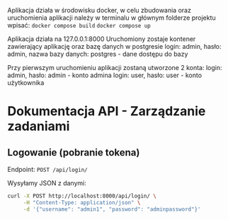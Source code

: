 Aplikacja działa w środowisku docker, w celu zbudowania oraz uruchomienia aplikacji należy w terminalu w głównym folderze projektu wpisać:
  `docker compose build`
  `docker compose up`

Aplikacja działa na 127.0.0.1:8000
Uruchomiony zostaje kontener zawierający aplikację oraz bazę danych w postgresie
  login: admin, hasło: admin, nazwa bazy danych: postgres - dane dostępu do bazy

Przy pierwszym uruchomieniu aplikacji zostaną utworzone 2 konta:
  login: admin, hasło: admin - konto admina
  login: user, hasło: user - konto użytkownika

# Dokumentacja API - Zarządzanie zadaniami

## Logowanie (pobranie tokena)

Endpoint: `POST /api/login/`

Wysyłamy JSON z danymi:

```bash
curl -X POST http://localhost:8000/api/login/ \
     -H "Content-Type: application/json" \
     -d '{"username": "admin1", "password": "adminpassword"}'

    


